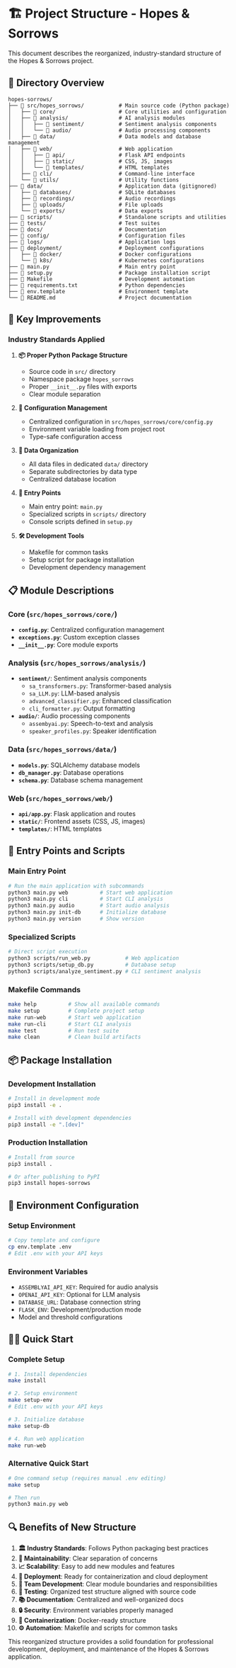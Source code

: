 # 🏗️ Project Structure - Hopes & Sorrows

This document describes the reorganized, industry-standard structure of the Hopes & Sorrows project.

## 📁 Directory Overview

```
hopes-sorrows/
├── 📁 src/hopes_sorrows/           # Main source code (Python package)
│   ├── 📁 core/                    # Core utilities and configuration
│   ├── 📁 analysis/                # AI analysis modules
│   │   ├── 📁 sentiment/           # Sentiment analysis components
│   │   └── 📁 audio/               # Audio processing components
│   ├── 📁 data/                    # Data models and database management
│   ├── 📁 web/                     # Web application
│   │   ├── 📁 api/                 # Flask API endpoints
│   │   ├── 📁 static/              # CSS, JS, images
│   │   └── 📁 templates/           # HTML templates
│   ├── 📁 cli/                     # Command-line interface
│   └── 📁 utils/                   # Utility functions
├── 📁 data/                        # Application data (gitignored)
│   ├── 📁 databases/               # SQLite databases
│   ├── 📁 recordings/              # Audio recordings
│   ├── 📁 uploads/                 # File uploads
│   └── 📁 exports/                 # Data exports
├── 📁 scripts/                     # Standalone scripts and utilities
├── 📁 tests/                       # Test suites
├── 📁 docs/                        # Documentation
├── 📁 config/                      # Configuration files
├── 📁 logs/                        # Application logs
├── 📁 deployment/                  # Deployment configurations
│   ├── 📁 docker/                  # Docker configurations
│   └── 📁 k8s/                     # Kubernetes configurations
├── 📄 main.py                      # Main entry point
├── 📄 setup.py                     # Package installation script
├── 📄 Makefile                     # Development automation
├── 📄 requirements.txt             # Python dependencies
├── 📄 env.template                 # Environment template
└── 📄 README.md                    # Project documentation
```

## 🎯 Key Improvements

### Industry Standards Applied

1. **📦 Proper Python Package Structure**
   - Source code in `src/` directory
   - Namespace package `hopes_sorrows`
   - Proper `__init__.py` files with exports
   - Clear module separation

2. **🔧 Configuration Management**
   - Centralized configuration in `src/hopes_sorrows/core/config.py`
   - Environment variable loading from project root
   - Type-safe configuration access

3. **📁 Data Organization**
   - All data files in dedicated `data/` directory
   - Separate subdirectories by data type
   - Centralized database location

4. **🚀 Entry Points**
   - Main entry point: `main.py`
   - Specialized scripts in `scripts/` directory
   - Console scripts defined in `setup.py`

5. **🛠️ Development Tools**
   - Makefile for common tasks
   - Setup script for package installation
   - Development dependency management

## 📋 Module Descriptions

### Core (`src/hopes_sorrows/core/`)
- **`config.py`**: Centralized configuration management
- **`exceptions.py`**: Custom exception classes
- **`__init__.py`**: Core module exports

### Analysis (`src/hopes_sorrows/analysis/`)
- **`sentiment/`**: Sentiment analysis components
  - `sa_transformers.py`: Transformer-based analysis
  - `sa_LLM.py`: LLM-based analysis
  - `advanced_classifier.py`: Enhanced classification
  - `cli_formatter.py`: Output formatting
- **`audio/`**: Audio processing components
  - `assembyai.py`: Speech-to-text and analysis
  - `speaker_profiles.py`: Speaker identification

### Data (`src/hopes_sorrows/data/`)
- **`models.py`**: SQLAlchemy database models
- **`db_manager.py`**: Database operations
- **`schema.py`**: Database schema management

### Web (`src/hopes_sorrows/web/`)
- **`api/app.py`**: Flask application and routes
- **`static/`**: Frontend assets (CSS, JS, images)
- **`templates/`**: HTML templates

## 🔧 Entry Points and Scripts

### Main Entry Point
```bash
# Run the main application with subcommands
python3 main.py web          # Start web application
python3 main.py cli          # Start CLI analysis
python3 main.py audio        # Start audio analysis
python3 main.py init-db      # Initialize database
python3 main.py version      # Show version
```

### Specialized Scripts
```bash
# Direct script execution
python3 scripts/run_web.py           # Web application
python3 scripts/setup_db.py          # Database setup
python3 scripts/analyze_sentiment.py # CLI sentiment analysis
```

### Makefile Commands
```bash
make help          # Show all available commands
make setup         # Complete project setup
make run-web       # Start web application
make run-cli       # Start CLI analysis
make test          # Run test suite
make clean         # Clean build artifacts
```

## 📦 Package Installation

### Development Installation
```bash
# Install in development mode
pip3 install -e .

# Install with development dependencies
pip3 install -e ".[dev]"
```

### Production Installation
```bash
# Install from source
pip3 install .

# Or after publishing to PyPI
pip3 install hopes-sorrows
```

## 🔐 Environment Configuration

### Setup Environment
```bash
# Copy template and configure
cp env.template .env
# Edit .env with your API keys
```

### Environment Variables
- `ASSEMBLYAI_API_KEY`: Required for audio analysis
- `OPENAI_API_KEY`: Optional for LLM analysis
- `DATABASE_URL`: Database connection string
- `FLASK_ENV`: Development/production mode
- Model and threshold configurations

## 🏃‍♂️ Quick Start

### Complete Setup
```bash
# 1. Install dependencies
make install

# 2. Setup environment
make setup-env
# Edit .env with your API keys

# 3. Initialize database
make setup-db

# 4. Run web application
make run-web
```

### Alternative Quick Start
```bash
# One command setup (requires manual .env editing)
make setup

# Then run
python3 main.py web
```

## 🔍 Benefits of New Structure

1. **🏛️ Industry Standards**: Follows Python packaging best practices
2. **🔧 Maintainability**: Clear separation of concerns
3. **📈 Scalability**: Easy to add new modules and features
4. **🚀 Deployment**: Ready for containerization and cloud deployment
5. **👥 Team Development**: Clear module boundaries and responsibilities
6. **🧪 Testing**: Organized test structure aligned with source code
7. **📚 Documentation**: Centralized and well-organized docs
8. **🔒 Security**: Environment variables properly managed
9. **🐳 Containerization**: Docker-ready structure
10. **⚙️ Automation**: Makefile and scripts for common tasks

This reorganized structure provides a solid foundation for professional development, deployment, and maintenance of the Hopes & Sorrows application. 